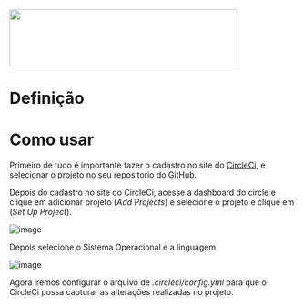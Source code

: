 <img src="https://miro.medium.com/max/700/1*CMpN6sIyyZvc47SDPvkirA.png" width="400" height="100" align="center" />

# Definição

# Como usar

Primeiro de tudo é importante fazer o cadastro no site do [CircleCi](https://circleci.com/), 
e selecionar o projeto no seu repositorio do GitHub.

Depois do cadastro no site do CircleCi, acesse a dashboard do circle e clique em adicionar projeto (*Add  Projects*) e selecione o projeto e clique em (*Set Up Project*).

![image](https://user-images.githubusercontent.com/6977257/63370490-b011b680-c358-11e9-8eb9-3cdeba317a06.png)

Depois selecione o Sistema Operacional e a linguagem.

![image](https://user-images.githubusercontent.com/6977257/63370905-78efd500-c359-11e9-8f93-738e42bad0cc.png)

Agora iremos configurar o arquivo de *.circleci/config.yml* para que o CircleCi possa capturar as alterações realizadas no projeto.

